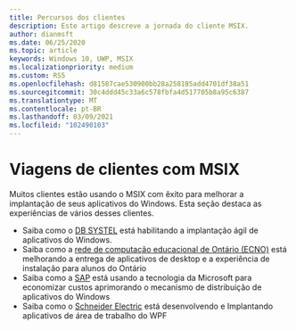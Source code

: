 ```yaml
---
title: Percursos dos clientes
description: Este artigo descreve a jornada do cliente MSIX.
author: dianmsft
ms.date: 06/25/2020
ms.topic: article
keywords: Windows 10, UWP, MSIX
ms.localizationpriority: medium
ms.custom: RS5
ms.openlocfilehash: d81587cae530900bb28a258185add4701df38a51
ms.sourcegitcommit: 30c4ddd45c33a6c578fbfa4d517705b8a95c6387
ms.translationtype: MT
ms.contentlocale: pt-BR
ms.lasthandoff: 03/09/2021
ms.locfileid: "102490103"
---
```

# <a name="customer-journeys-with-msix"></a>Viagens de clientes com MSIX

Muitos clientes estão usando o MSIX com êxito para melhorar a implantação de seus aplicativos do Windows. Esta seção destaca as experiências de vários desses clientes.

* Saiba como o [DB SYSTEL](customer/db-systel.md) está habilitando a implantação ágil de aplicativos do Windows.
* Saiba como a [rede de computação educacional de Ontário (ECNO)](customer/ecno.md) está melhorando a entrega de aplicativos de desktop e a experiência de instalação para alunos do Ontário
* Saiba como a [SAP](customer/sap.md) está usando a tecnologia da Microsoft para economizar custos aprimorando o mecanismo de distribuição de aplicativos do Windows 
* Saiba como o [Schneider Electric](customer/schneider-electric.md) está desenvolvendo e Implantando aplicativos de área de trabalho do WPF
